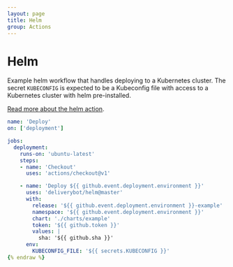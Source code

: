 ```yaml
---
layout: page
title: Helm
group: Actions
---
```


# Helm

Example helm workflow that handles deploying to a Kubernetes cluster. The secret
`KUBECONFIG` is expected to be a Kubeconfig file with access to a Kubernetes
cluster with helm pre-installed.

[Read more about the helm action](https://github.com/deliverybot/helm).

```yaml {% raw %}
name: 'Deploy'
on: ['deployment']

jobs:
  deployment:
    runs-on: 'ubuntu-latest'
    steps:
    - name: 'Checkout'
      uses: 'actions/checkout@v1'

    - name: 'Deploy ${{ github.event.deployment.environment }}'
      uses: 'deliverybot/helm@master'
      with:
        release: '${{ github.event.deployment.environment }}-example'
        namespace: '${{ github.event.deployment.environment }}'
        chart: './charts/example'
        token: '${{ github.token }}'
        values: |
          sha: '${{ github.sha }}'
      env:
        KUBECONFIG_FILE: '${{ secrets.KUBECONFIG }}'
{% endraw %}
```
